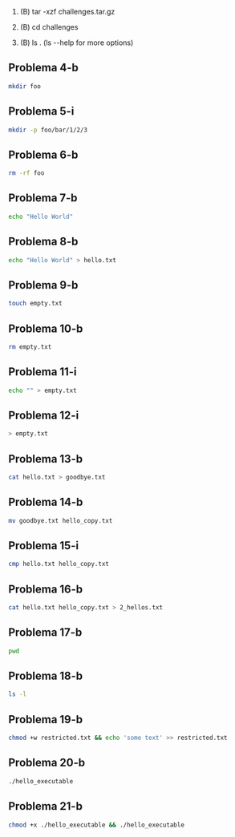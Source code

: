 

1. (B)
tar -xzf challenges.tar.gz 

2. (B)
cd challenges

3. (B)
ls . (ls --help for more options)
## Problema 4-b
```bash
mkdir foo
```


## Problema 5-i
```bash
mkdir -p foo/bar/1/2/3

```


## Problema 6-b
```bash
rm -rf foo
```


## Problema 7-b
```bash
echo "Hello World"
```


## Problema 8-b
```bash
echo "Hello World" > hello.txt
```


## Problema 9-b
```bash
touch empty.txt
```


## Problema 10-b
```bash
rm empty.txt
```


## Problema 11-i
```bash
echo "" > empty.txt
```


## Problema 12-i
```bash
> empty.txt
```


## Problema 13-b
```bash
cat hello.txt > goodbye.txt
```


## Problema 14-b
```bash
mv goodbye.txt hello_copy.txt
```


## Problema 15-i
```bash
cmp hello.txt hello_copy.txt
```


## Problema 16-b
```bash
cat hello.txt hello_copy.txt > 2_hellos.txt
```

## Problema 17-b
```bash
pwd
```


## Problema 18-b
```bash
ls -l
```

## Problema 19-b
```bash
chmod +w restricted.txt && echo 'some text' >> restricted.txt
```

## Problema 20-b
```bash
./hello_executable
```


## Problema 21-b
```bash
chmod +x ./hello_executable && ./hello_executable
```

